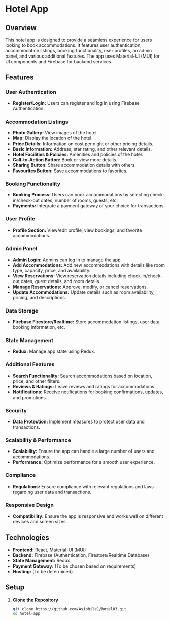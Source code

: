 # Hotel App

## Overview
This hotel app is designed to provide a seamless experience for users looking to book accommodations. It features user authentication, accommodation listings, booking functionality, user profiles, an admin panel, and various additional features. The app uses Material-UI (MUI) for UI components and Firebase for backend services.

## Features

### User Authentication
- **Register/Login:** Users can register and log in using Firebase Authentication.

### Accommodation Listings
- **Photo Gallery:** View images of the hotel.
- **Map:** Display the location of the hotel.
- **Price Details:** Information on cost per night or other pricing details.
- **Basic Information:** Address, star rating, and other relevant details.
- **Hotel Facilities & Policies:** Amenities and policies of the hotel.
- **Call-to-Action Button:** Book or view more details.
- **Sharing Button:** Share accommodation details with others.
- **Favourites Button:** Save accommodations to favorites.

### Booking Functionality
- **Booking Process:** Users can book accommodations by selecting check-in/check-out dates, number of rooms, guests, etc.
- **Payments:** Integrate a payment gateway of your choice for transactions.

### User Profile
- **Profile Section:** View/edit profile, view bookings, and favorite accommodations.

### Admin Panel
- **Admin Login:** Admins can log in to manage the app.
- **Add Accommodations:** Add new accommodations with details like room type, capacity, price, and availability.
- **View Reservations:** View reservation details including check-in/check-out dates, guest details, and room details.
- **Manage Reservations:** Approve, modify, or cancel reservations.
- **Update Accommodations:** Update details such as room availability, pricing, and descriptions.

### Data Storage
- **Firebase Firestore/Realtime:** Store accommodation listings, user data, booking information, etc.

### State Management
- **Redux:** Manage app state using Redux.

### Additional Features
- **Search Functionality:** Search accommodations based on location, price, and other filters.
- **Reviews & Ratings:** Leave reviews and ratings for accommodations.
- **Notifications:** Receive notifications for booking confirmations, updates, and promotions.

### Security
- **Data Protection:** Implement measures to protect user data and transactions.

### Scalability & Performance
- **Scalability:** Ensure the app can handle a large number of users and accommodations.
- **Performance:** Optimize performance for a smooth user experience.

### Compliance
- **Regulations:** Ensure compliance with relevant regulations and laws regarding user data and transactions.

### Responsive Design
- **Compatibility:** Ensure the app is responsive and works well on different devices and screen sizes.

## Technologies
- **Frontend:** React, Material-UI (MUI)
- **Backend:** Firebase (Authentication, Firestore/Realtime Database)
- **State Management:** Redux
- **Payment Gateway:** (To be chosen based on requirements)
- **Hosting:** (To be determined)

## Setup

1. **Clone the Repository**
   ```bash
   git clone https://github.com/Asiphile1/hotel03.git
   cd hotel-app
